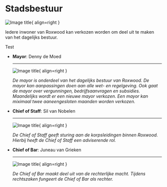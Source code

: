 # Stadsbestuur

![Image title](https://i.imgur.com/6WT4OHc.png){ align=right }

Iedere inwoner van Roxwood kan verkozen worden om deel uit te maken van het dagelijks bestuur. 





Test

<div class="grid cards" markdown>

-   __Mayor__: Denny de Moed

    ---

    ![Image title](https://i.imgur.com/HLGhbiM.png){ align=right }

    _De mayor is onderdeel van het dagelijks bestuur van Roxwood. De mayor kan aanpassingen doen aan alle wet- en regelgeving. Ook gaat de mayor over vergunningen, bedrijfsaanvragen en subsidies. Maandelijks wordt er een nieuwe mayor verkozen. Een mayor kan miximaal twee aaneengesloten maanden worden verkozen._ 

</div>


<div class="grid cards" markdown>

-   __Chief of Staff__: Sil van Nobelen

    ---

    ![Image title](https://i.imgur.com/HLGhbiM.png){ align=right }

    _De Chief of Staff geeft sturing aan de korpsleidingen binnen Roxwood. Hierbij heeft de Chief of Staff een adviserende rol._

-   __Chief of Bar__: Juneau van Grieken

    ---

    ![Image title](https://i.imgur.com/HLGhbiM.png){ align=right }

    _De Chief of Bar maakt deel uit van de rechterlijke macht. Tijdens rechtszaken fungeert de Chief of Bar als rechter._

</div>
